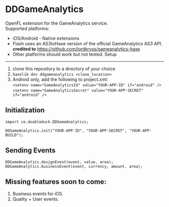 DDGameAnalytics
===============

OpenFL extension for the GameAnalytics service. <br>
Supported platforms:
- iOS/Android - Native extensions
- Flash uses an AS3toHaxe version of the official GameAnalytics AS3 API. <b>credited to</b> https://github.com/lordkryss/gameanalytics-haxe
- Other platforms should work but not tested. 
Setup
------

1. clone this repository to a directory of your choice
2. ```haxelib dev ddgameanalytics <clone_location>```
3. Android only, add the following to project.xml: <br>
```<setenv name="GameAnalyticsId" value="YOUR-APP-ID" if="android" />```
```<setenv name="GameAnalyticsSecret" value="YOUR-APP-SECRET" if="android" />```

Initialization
---------------
```
import co.doubleduck.DDGameAnalytics;

DDGameAnalytics.init("YOUR-APP-ID", "YOUR-APP-SECRET", "YOUR-APP-BUILD");
```

Sending Events
---------------
```
DDGameAnalytics.designEvent(event, value, area);
DDGameAnalytics.businessEvent(event, currency, amount, area);
```
Missing features soon to come:
------------------------------
1. Business events for iOS.
2. Quality + User events.
